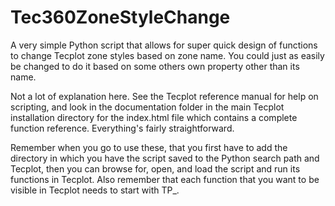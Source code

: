 # Tec360ZoneStyleChange
A very simple Python script that allows for super quick design of functions to change Tecplot zone styles based on zone name. You could just as easily be changed to do it based on some others own property other than its name.

Not a lot of explanation here. See the Tecplot reference manual for help on scripting, and look in the documentation folder in the main Tecplot installation directory for the index.html file which contains a complete function reference. Everything's fairly straightforward.

Remember when you go to use these, that you first have to add  the directory in which you have the script saved to the Python search path and Tecplot, then you can browse for, open, and load the script and run its functions in Tecplot. Also remember that each function that you want to be visible in Tecplot needs to start with TP_.
